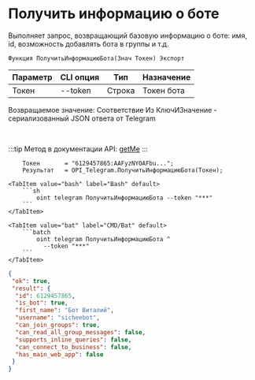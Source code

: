 ﻿---
sidebar_position: 1
---

# Получить информацию о боте
 Выполняет запрос, возвращающий базовую информацию о боте: имя, id, возможность добавлять бота в группы и т.д.



`Функция ПолучитьИнформациюБота(Знач Токен) Экспорт`

  | Параметр | CLI опция | Тип | Назначение |
  |-|-|-|-|
  | Токен | --token | Строка | Токен бота |

  
  Возвращаемое значение:   Соответствие Из КлючИЗначение - сериализованный JSON ответа от Telegram

<br/>

:::tip
Метод в документации API: [getMe](https://core.telegram.org/bots/api#getme)
:::
<br/>


```bsl title="Пример кода"
    Токен       = "6129457865:AAFyzNYOAFbu...";
    Результат   = OPI_Telegram.ПолучитьИнформациюБота(Токен);
```
    

 <Tabs>
  
    <TabItem value="bash" label="Bash" default>
        ```sh
            oint telegram ПолучитьИнформациюБота --token "***"
        ```
    </TabItem>
  
    <TabItem value="bat" label="CMD/Bat" default>
        ```batch
            oint telegram ПолучитьИнформациюБота ^
              --token "***"
        ```
    </TabItem>
</Tabs>


```json title="Результат"
{
 "ok": true,
 "result": {
  "id": 6129457865,
  "is_bot": true,
  "first_name": "Бот Виталий",
  "username": "sicheebot",
  "can_join_groups": true,
  "can_read_all_group_messages": false,
  "supports_inline_queries": false,
  "can_connect_to_business": false,
  "has_main_web_app": false
 }
}
```
